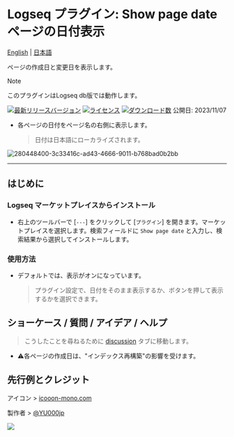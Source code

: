 # Logseq プラグイン: Show page date ページの日付表示

[English](https://github.com/YU000jp/logseq-plugin-show-page-date) | [日本語](https://github.com/YU000jp/logseq-plugin-show-page-date/blob/main/readme.ja.md)

ページの作成日と変更日を表示します。

> [!NOTE]
このプラグインはLogseq db版では動作します。

[![最新リリースバージョン](https://img.shields.io/github/v/release/YU000jp/logseq-plugin-show-page-date)](https://github.com/YU000jp/logseq-plugin-show-page-date/releases)
[![ライセンス](https://img.shields.io/github/license/YU000jp/logseq-plugin-show-page-date?color=blue)](https://github.com/YU000jp/logseq-plugin-show-page-date/LICENSE)
[![ダウンロード数](https://img.shields.io/github/downloads/YU000jp/logseq-plugin-show-page-date/total.svg)](https://github.com/YU000jp/logseq-plugin-show-page-date/releases)
公開日: 2023/11/07

- 各ページの日付をページ名の右側に表示します。
   > 日付は日本語にローカライズされます。

![280448400-3c33416c-ad43-4666-9011-b768bad0b2bb](https://github.com/YU000jp/logseq-plugin-show-page-date/assets/111847207/58e28654-3f45-4fd0-bcdf-3a76a87a41ad)

---

## はじめに

### Logseq マーケットプレイスからインストール

- 右上のツールバーで [`---`] をクリックして [`プラグイン`] を開きます。マーケットプレイスを選択します。検索フィールドに `Show page date` と入力し、検索結果から選択してインストールします。

### 使用方法

- デフォルトでは、表示がオンになっています。
   > プラグイン設定で、日付をそのまま表示するか、ボタンを押して表示するかを選択できます。

## ショーケース / 質問 / アイデア / ヘルプ

> こうしたことを尋ねるために [discussion](https://github.com/YU000jp/logseq-plugin-show-page-date/discussions) タブに移動します。

- ⚠️各ページの作成日は、"インデックス再構築"の影響を受けます。

## 先行例とクレジット

アイコン > [icooon-mono.com](https://icooon-mono.com/12577-%e3%82%ab%e3%83%ac%e3%83%b3%e3%83%80%e3%83%bc%e3%81%ae%e3%83%95%e3%83%aa%e3%83%bc%e3%82%a2%e3%82%a4%e3%82%b3%e3%83%b330/)

製作者 > [@YU000jp](https://github.com/YU000jp)

<a href="https://www.buymeacoffee.com/yu000japan"><img src="https://img.buymeacoffee.com/button-api/?text=Buy me a pizza&emoji=🍕&slug=yu000japan&button_colour=FFDD00&font_colour=000000&font_family=Poppins&outline_colour=000000&coffee_colour=ffffff" /></a>
